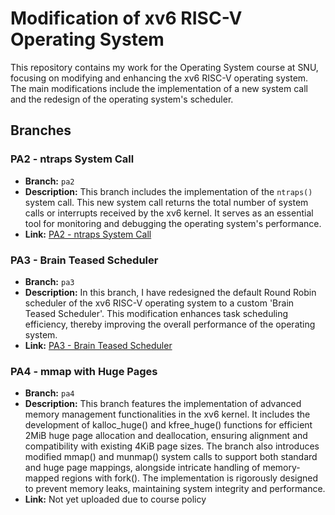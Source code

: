 # Modification of xv6 RISC-V Operating System

This repository contains my work for the Operating System course at SNU, focusing on modifying and enhancing the xv6 RISC-V operating system. The main modifications include the implementation of a new system call and the redesign of the operating system's scheduler.

## Branches

### PA2 - ntraps System Call
- **Branch:** `pa2`
- **Description:** This branch includes the implementation of the `ntraps()` system call. This new system call returns the total number of system calls or interrupts received by the xv6 kernel. It serves as an essential tool for monitoring and debugging the operating system's performance.
- **Link:** [PA2 - ntraps System Call](https://github.com/jakehsj/os-pa/tree/pa2)

### PA3 - Brain Teased Scheduler
- **Branch:** `pa3`
- **Description:** In this branch, I have redesigned the default Round Robin scheduler of the xv6 RISC-V operating system to a custom 'Brain Teased Scheduler'. This modification enhances task scheduling efficiency, thereby improving the overall performance of the operating system.
- **Link:** [PA3 - Brain Teased Scheduler](https://github.com/jakehsj/os-pa/tree/pa3)

### PA4 - mmap with Huge Pages
- **Branch:** `pa4`
- **Description:** This branch features the implementation of advanced memory management functionalities in the xv6 kernel. It includes the development of kalloc_huge() and kfree_huge() functions for efficient 2MiB huge page allocation and deallocation, ensuring alignment and compatibility with existing 4KiB page sizes. The branch also introduces modified mmap() and munmap() system calls to support both standard and huge page mappings, alongside intricate handling of memory-mapped regions with fork(). The implementation is rigorously designed to prevent memory leaks, maintaining system integrity and performance.
- **Link:** Not yet uploaded due to course policy
